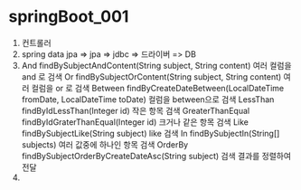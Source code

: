 # springBoot_001

1. 컨트롤러 
2. spring data jpa => jpa => jdbc => 드라이버 => DB
3. And	findBySubjectAndContent(String subject, String content)	여러 컬럼을 and 로 검색
   Or	findBySubjectOrContent(String subject, String content)	여러 컬럼을 or 로 검색
   Between	findByCreateDateBetween(LocalDateTime fromDate, LocalDateTime toDate)	컬럼을 between으로 검색
   LessThan	findByIdLessThan(Integer id)	작은 항목 검색
   GreaterThanEqual	findByIdGraterThanEqual(Integer id)	크거나 같은 항목 검색
   Like	findBySubjectLike(String subject)	like 검색
   In	findBySubjectIn(String[] subjects)	여러 값중에 하나인 항목 검색
   OrderBy	findBySubjectOrderByCreateDateAsc(String subject)	검색 결과를 정렬하여 전달
4. 